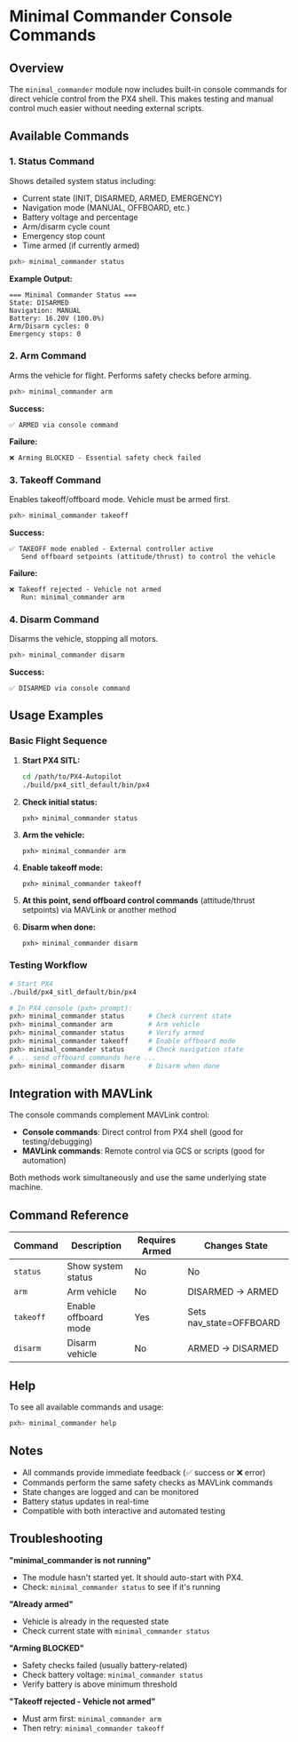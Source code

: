 # Minimal Commander Console Commands

## Overview
The `minimal_commander` module now includes built-in console commands for direct vehicle control from the PX4 shell. This makes testing and manual control much easier without needing external scripts.

## Available Commands

### 1. Status Command
Shows detailed system status including:
- Current state (INIT, DISARMED, ARMED, EMERGENCY)
- Navigation mode (MANUAL, OFFBOARD, etc.)
- Battery voltage and percentage
- Arm/disarm cycle count
- Emergency stop count
- Time armed (if currently armed)

```bash
pxh> minimal_commander status
```

**Example Output:**
```
=== Minimal Commander Status ===
State: DISARMED
Navigation: MANUAL
Battery: 16.20V (100.0%)
Arm/Disarm cycles: 0
Emergency stops: 0
```

### 2. Arm Command
Arms the vehicle for flight. Performs safety checks before arming.

```bash
pxh> minimal_commander arm
```

**Success:**
```
✅ ARMED via console command
```

**Failure:**
```
❌ Arming BLOCKED - Essential safety check failed
```

### 3. Takeoff Command
Enables takeoff/offboard mode. Vehicle must be armed first.

```bash
pxh> minimal_commander takeoff
```

**Success:**
```
✅ TAKEOFF mode enabled - External controller active
   Send offboard setpoints (attitude/thrust) to control the vehicle
```

**Failure:**
```
❌ Takeoff rejected - Vehicle not armed
   Run: minimal_commander arm
```

### 4. Disarm Command
Disarms the vehicle, stopping all motors.

```bash
pxh> minimal_commander disarm
```

**Success:**
```
✅ DISARMED via console command
```

## Usage Examples

### Basic Flight Sequence

1. **Start PX4 SITL:**
   ```bash
   cd /path/to/PX4-Autopilot
   ./build/px4_sitl_default/bin/px4
   ```

2. **Check initial status:**
   ```
   pxh> minimal_commander status
   ```

3. **Arm the vehicle:**
   ```
   pxh> minimal_commander arm
   ```

4. **Enable takeoff mode:**
   ```
   pxh> minimal_commander takeoff
   ```

5. **At this point, send offboard control commands** (attitude/thrust setpoints) via MAVLink or another method

6. **Disarm when done:**
   ```
   pxh> minimal_commander disarm
   ```

### Testing Workflow

```bash
# Start PX4
./build/px4_sitl_default/bin/px4

# In PX4 console (pxh> prompt):
pxh> minimal_commander status      # Check current state
pxh> minimal_commander arm         # Arm vehicle
pxh> minimal_commander status      # Verify armed
pxh> minimal_commander takeoff     # Enable offboard mode
pxh> minimal_commander status      # Check navigation state
# ... send offboard commands here ...
pxh> minimal_commander disarm      # Disarm when done
```

## Integration with MAVLink

The console commands complement MAVLink control:

- **Console commands**: Direct control from PX4 shell (good for testing/debugging)
- **MAVLink commands**: Remote control via GCS or scripts (good for automation)

Both methods work simultaneously and use the same underlying state machine.

## Command Reference

| Command | Description | Requires Armed | Changes State |
|---------|-------------|----------------|---------------|
| `status` | Show system status | No | No |
| `arm` | Arm vehicle | No | DISARMED → ARMED |
| `takeoff` | Enable offboard mode | Yes | Sets nav_state=OFFBOARD |
| `disarm` | Disarm vehicle | No | ARMED → DISARMED |

## Help

To see all available commands and usage:
```bash
pxh> minimal_commander help
```

## Notes

- All commands provide immediate feedback (✅ success or ❌ error)
- Commands perform the same safety checks as MAVLink commands
- State changes are logged and can be monitored
- Battery status updates in real-time
- Compatible with both interactive and automated testing

## Troubleshooting

**"minimal_commander is not running"**
- The module hasn't started yet. It should auto-start with PX4.
- Check: `minimal_commander status` to see if it's running

**"Already armed"**
- Vehicle is already in the requested state
- Check current state with `minimal_commander status`

**"Arming BLOCKED"**
- Safety checks failed (usually battery-related)
- Check battery voltage: `minimal_commander status`
- Verify battery is above minimum threshold

**"Takeoff rejected - Vehicle not armed"**
- Must arm first: `minimal_commander arm`
- Then retry: `minimal_commander takeoff`
